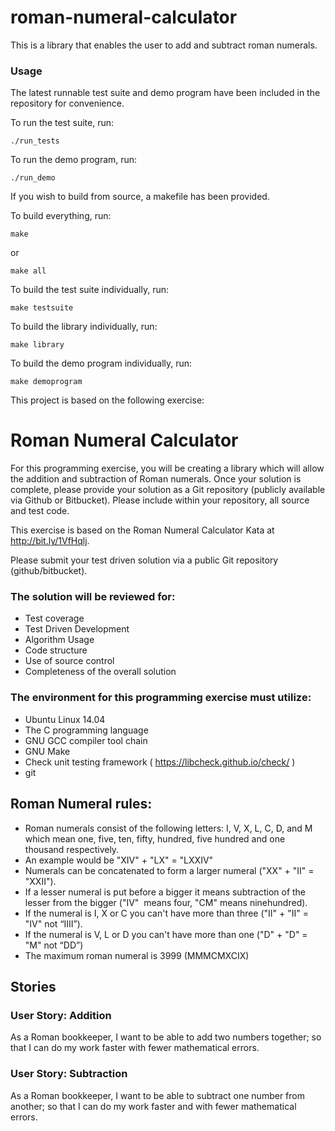 # roman-numeral-calculator

This is a library that enables the user to add and subtract roman numerals.

### Usage

The latest runnable test suite and demo program have been included in the repository for convenience.

To run the test suite, run:

	./run_tests

To run the demo program, run:

	./run_demo


If you wish to build from source, a makefile has been provided.

To build everything, run:

	make

or

	make all

To build the test suite individually, run:

	make testsuite

To build the library individually, run:

	make library

To build the demo program individually, run:

	make demoprogram



This project is based on the following exercise:

# Roman Numeral Calculator
For this programming exercise, you will be creating a library which will allow the addition and subtraction of Roman numerals. Once your solution is complete, please provide your solution as a Git repository (publicly available via Github or Bitbucket). Please include within your repository, all source and test code.

This exercise is based on the Roman Numeral Calculator Kata at http://bit.ly/1VfHqlj.

Please submit your test driven solution via a public Git repository (github/bitbucket).

### The solution will be reviewed for:
* Test coverage
* Test Driven Development
* Algorithm Usage
* Code structure
* Use of source control
* Completeness of the overall solution

### The environment for this programming exercise must utilize:
* Ubuntu Linux 14.04
* The C programming language
* GNU GCC compiler tool chain
* GNU Make
* Check unit testing framework ( https://libcheck.github.io/check/ )
* git

## Roman Numeral rules:
* Roman numerals consist of the following letters: I, V, X, L, C, D, and M which mean one, five, ten, fifty, hundred, five hundred and one thousand respectively.
* An example would be "XIV" + "LX" = "LXXIV"  
* Numerals can be concatenated to form a larger numeral ("XX" + "II" = "XXII").
* If a lesser numeral is put before a bigger it means subtraction of the lesser from the bigger ("IV"  means four, "CM" means ninehundred).
* If the numeral is I, X or C you can't have more than three ("II" + "II" = "IV" not “IIII”).
* If the numeral is V, L or D you can't have more than one ("D" + "D" = "M" not “DD”)
* The maximum roman numeral is 3999 (MMMCMXCIX)  

## Stories
### User Story: Addition
As a Roman bookkeeper, I want to be able to add two numbers together; so that I can do my work faster with fewer mathematical errors.  
### User Story: Subtraction 
As a Roman bookkeeper, I want to be able to subtract one number from another; so that I can do my work faster and with fewer mathematical errors.
